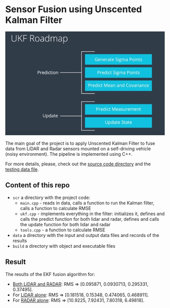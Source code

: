 # Sensor Fusion using Unscented Kalman Filter

<img src="ukf_roadmap.jpg" width="700" alt="Combined Image" />

The main goal of the project is to apply Unscented Kalman Filter to fuse data from LiDAR and Radar sensors mounted on a self-driving vehicle (noisy environment). The pipeline is implemented using C++. 

For more details, please, check out the [source code directory](https://github.com/wafarag/UKF-Sensor-Fusion/tree/master/src) and the [testing data file](https://github.com/wafarag/UKF-Sensor-Fusion/blob/master/data/obj_pose-laser-radar-synthetic-input.txt). 

## Content of this repo
- `scr` a directory with the project code:
  - `main.cpp` - reads in data, calls a function to run the Kalman filter, calls a function to calculate RMSE
  - `ukf.cpp` - implements everything in the filter: initializes it, defines and calls the predict function for both lidar and radar, defines and calls the update function for both lidar and radar
  - `tools.cpp` - a function to calculate RMSE
- `data`  a directory with the input and output data files and records of the results
- `build`  a directory with object and executable files

## Result

The results of the EKF fusion algorithm for:
* [Both LiDAR and RADAR](https://github.com/wafarag/UKF-Sensor-Fusion/blob/master/data/Accuracy_Result_Both.txt): RMS => [0.095871,  0.0930713,  0.295331,  0.37495].
* For [LiDAR alone](https://github.com/wafarag/UKF-Sensor-Fusion/blob/master/data/Accuracy_Result_Lidar.txt): RMS => [0.181518,  0.15348,  0.474065,  0.468911]. 
* For [RADAR alone](https://github.com/wafarag/UKF-Sensor-Fusion/blob/master/data/Accuracy_Result_Radar.txt): RMS => [10.9225, 7.92431, 7.80318, 6.49818].
